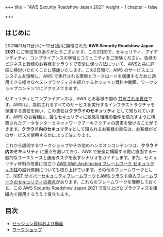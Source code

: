 +++
title = "AWS Security Roadshow Japan 2021"
weight = 1
chapter = false

+++

## はじめに

2021年11月11日(木)〜12日(金)に開催された **AWS Security Roadshow Japan 2021** にご参加頂きありがとうございます。この2日間で、セキュリティ、アイデンティティ、コンプライアンスの学習とコミュニティをご体験ください。皆様のビジネスと皆様のお客様をクラウドで安全に保つ方法について、AWSと共に詳細に検討いただくことに感謝いたします。この2日間で、AWS のサービスエコシステムを理解し、AWS で実行される環境とワークロードを保護するために適用できる様々なベストプラクティスを紹介するセッション資料や動画、ワークショップコンテンツにアクセスできます。

セキュリティとコンプライアンスは、AWS とお客様の間の [共有される責任](https://aws.amazon.com/jp/compliance/shared-responsibility-model/)です。AWS は、提供されるすべてのサービスを実行するインフラストラクチャを保護する責任を負い、この責任は**クラウドのセキュリティ** として知られています。AWS のお客様は、最もセキュリティに敏感な組織の要件を満たすように構築されたデータセンターとネットワークアーキテクチャの恩恵を受けることができます。**クラウド内のセキュリティ**として知られるお客様の責任は、お客様がどのサービスを使用するかによって決まります。

これから説明するワークショップやその他のハンズオンコンテンツは、**クラウド内のセキュリティ** に重点を置いており、AWS で安全に構築する際に直面する一般的なユースケースと運用タスクを表すシナリオをガイドします。また、セキュリティ体制の改善に役立つ [AWS Well-Architected フレームワーク セキュリティの柱](https://d1.awsstatic.com/whitepapers/ja_JP/architecture/AWS-Security-Pillar.pdf)の設計原則についても取り上げています。その他のフレームワークとして、[NIST サイバーセキュリティフレームワーク](https://www.nist.gov/cyberframework/online-learning/components-framework)と[AWS クラウド導入フレームワークのセキュリティの視点](https://d1.awsstatic.com/whitepapers/ja_JP/AWS_CAF_Security_Perspective.pdf)があります。これらのフレームワークを理解しておくと、この AWS Security Roadshow Japan 2021 で取り上げたプラクティスを組織内で採用するうえで役立ちます。

## 目次

  - [セッション資料および動画](/ja/agenda/#セッション資料および動画)
  - [ワークショップ](/ja/agenda/#ワークショップ) 
